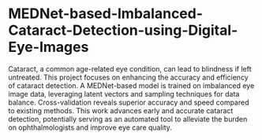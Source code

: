 # MEDNet-based-Imbalanced-Cataract-Detection-using-Digital-Eye-Images

Cataract, a common age-related eye condition, can lead to blindness if left untreated. This project focuses on enhancing the accuracy and efficiency of cataract detection. A MEDNet-based model is trained on imbalanced eye image data, leveraging latent vectors and sampling techniques for data balance. Cross-validation reveals superior accuracy and speed compared to existing methods. This work advances early and accurate cataract detection, potentially serving as an automated tool to alleviate the burden on ophthalmologists and improve eye care quality.

